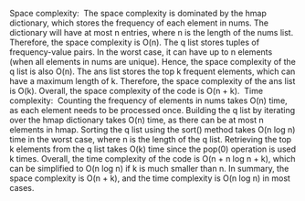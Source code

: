 Space complexity:
​
The space complexity is dominated by the hmap dictionary, which stores the frequency of each element in nums. The dictionary will have at most n entries, where n is the length of the nums list. Therefore, the space complexity is O(n).
The q list stores tuples of frequency-value pairs. In the worst case, it can have up to n elements (when all elements in nums are unique). Hence, the space complexity of the q list is also O(n).
The ans list stores the top k frequent elements, which can have a maximum length of k. Therefore, the space complexity of the ans list is O(k).
Overall, the space complexity of the code is O(n + k).
​
Time complexity:
​
Counting the frequency of elements in nums takes O(n) time, as each element needs to be processed once.
Building the q list by iterating over the hmap dictionary takes O(n) time, as there can be at most n elements in hmap.
Sorting the q list using the sort() method takes O(n log n) time in the worst case, where n is the length of the q list.
Retrieving the top k elements from the q list takes O(k) time since the pop(0) operation is used k times.
Overall, the time complexity of the code is O(n + n log n + k), which can be simplified to O(n log n) if k is much smaller than n.
In summary, the space complexity is O(n + k), and the time complexity is O(n log n) in most cases.